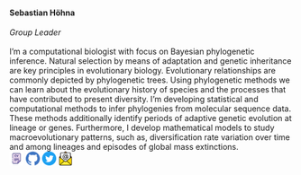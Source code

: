<h4><strong>Sebastian Höhna</strong></h4>
<em>Group Leader</em>

<br>
<br>

<div class="item">
  <span>
    I’m a computational biologist with focus on Bayesian phylogenetic inference. Natural selection by means of adaptation and genetic inheritance are key principles in evolutionary biology. Evolutionary relationships are commonly depicted by phylogenetic trees. Using phylogenetic methods we can learn about the evolutionary history of species and the processes that have contributed to present diversity. I’m developing statistical and computational methods to infer phylogenies from molecular sequence data. These methods additionally identify periods of adaptive genetic evolution at lineage or genes. Furthermore, I develop mathematical models to study macroevolutionary patterns, such as, diversification rate variation over time and among lineages and episodes of global mass extinctions.
  </span>
  <br>
  <a href="/assets/pdf/CV_Sebastian.pdf" target="_blank"><img src="/assets/icons/cv.png" width="25px"></a>
  <a href="https://github.com/hoehna" target="_blank"><img src="/assets/icons/mark-github.svg" width="25px"></a>
  <a href="https://twitter.com/sebastianhoehna?lang=en" target="_blank"><img src="/assets/icons/twitter.png" width="25px"></a>
  <a href="mailto:hoehna@lmu.de"><img src="/assets/icons/email.png" width="25px"></a>
</div>
